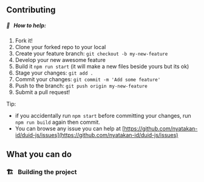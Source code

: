 ## Contributing

##### :raising_hand: &nbsp; How to help:

1. Fork it!
2. Clone your forked repo to your local
3. Create your feature branch: `git checkout -b my-new-feature`
4. Develop your new awesome feature
5. Build it `npm run start` (it will make a new files beside yours but its ok)
6. Stage your changes: `git add .`
7. Commit your changes: `git commit -m 'Add some feature'`
8. Push to the branch: `git push origin my-new-feature`
9. Submit a pull request!

Tip:

- if you accidentally run `npm start` before committing your changes, run `npm run build` again then commit.
- You can browse any issue you can help at
  [https://github.com/nyatakan-id/duid-js/issues](https://github.com/nyatakan-id/duid-js/issues)

## What you can do

### :building_construction: &nbsp; Building the project

&nbsp;
